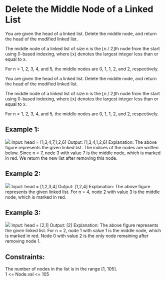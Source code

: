 # Delete the Middle Node of a Linked List

You are given the head of a linked list. Delete the middle node, and return the head of the modified linked list.   
    
The middle node of a linked list of size n is the ⌊n / 2⌋th node from the start using 0-based indexing, where ⌊x⌋ denotes the largest integer less than or equal to x.  
    
For n = 1, 2, 3, 4, and 5, the middle nodes are 0, 1, 1, 2, and 2, respectively.    

You are given the head of a linked list. Delete the middle node, and return the head of the modified linked list.

The middle node of a linked list of size n is the ⌊n / 2⌋th node from the start using 0-based indexing, where ⌊x⌋ denotes the largest integer less than or equal to x.

For n = 1, 2, 3, 4, and 5, the middle nodes are 0, 1, 1, 2, and 2, respectively.   
      
## Example 1:   
<img src="https://assets.leetcode.com/uploads/2021/11/16/eg1drawio.png" />
Input: head = [1,3,4,7,1,2,6]  
Output: [1,3,4,1,2,6]   
Explanation:  
The above figure represents the given linked list. The indices of the nodes are written below.   
Since n = 7, node 3 with value 7 is the middle node, which is marked in red.   
We return the new list after removing this node.     

## Example 2:  
<img src="https://assets.leetcode.com/uploads/2021/11/16/eg2drawio.png" />
Input: head = [1,2,3,4]  
Output: [1,2,4]   
Explanation:   
The above figure represents the given linked list.   
For n = 4, node 2 with value 3 is the middle node, which is marked in red.   

## Example 3:  
<img src="https://assets.leetcode.com/uploads/2021/11/16/eg3drawio.png" />
Input: head = [2,1]  
Output: [2]  
Explanation:    
The above figure represents the given linked list.   
For n = 2, node 1 with value 1 is the middle node, which is marked in red.  
Node 0 with value 2 is the only node remaining after removing node 1.   

    
 
## Constraints:  
The number of nodes in the list is in the range [1, 105].  
1 <= Node.val <= 105  


